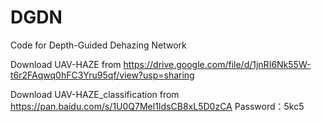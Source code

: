 # DGDN
Code for Depth-Guided Dehazing Network

Download UAV-HAZE from https://drive.google.com/file/d/1jnRI6Nk55W-t6r2FAqwq0hFC3Yru95qf/view?usp=sharing

Download UAV-HAZE_classification from https://pan.baidu.com/s/1U0Q7Mel1IdsCB8xL5D0zCA Password：5kc5
